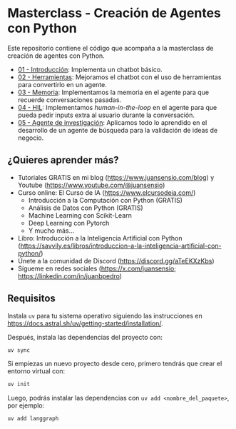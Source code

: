 # Masterclass - Creación de Agentes con Python

Este repositorio contiene el código que acompaña a la masterclass de creación de agentes con Python.

- [01 - Introducción](./01_intro.ipynb): Implementa un chatbot básico.
- [02 - Herramientas](./02_herramientas.ipynb): Mejoramos el chatbot con el uso de herramientas para convertirlo en un agente.
- [03 - Memoria](./03_memoria.ipynb): Implementamos la memoria en el agente para que recuerde conversaciones pasadas.
- [04 - HIL](./04_hil.ipynb): Implementamos *human-in-the-loop* en el agente para que pueda pedir inputs extra al usuario durante la conversación.
- [05 - Agente de investigación](./agente.py): Aplicamos todo lo aprendido en el desarrollo de un agente de búsqueda para la validación de ideas de negocio.

## ¿Quieres aprender más?

- Tutoriales GRATIS en mi blog (https://www.juansensio.com/blog) y Youtube (https://www.youtube.com/@juansensio)
- Curso online: El Curso de IA (https://www.elcursodeia.com/)
    -   Introducción a la Computación con Python (GRATIS)
    -   Análisis de Datos con Python (GRATIS)
    -   Machine Learning con Scikit-Learn
    -   Deep Learning con Pytorch
    -   Y mucho más...
- Libro: Introducción a la Inteligencia Artificial con Python (https://savvily.es/libros/introduccion-a-la-inteligencia-artificial-con-python/)
- Únete a la comunidad de Discord (https://discord.gg/aTeEKXzKbs) 
- Sígueme en redes sociales (https://x.com/juansensio; https://linkedin.com/in/juanbpedro)


## Requisitos

Instala `uv` para tu sistema operativo siguiendo las instrucciones en https://docs.astral.sh/uv/getting-started/installation/.

Después, instala las dependencias del proyecto con:

```bash
uv sync
```

Si empiezas un nuevo proyecto desde cero, primero tendrás que crear el entorno virtual con:

```bash
uv init
```

Luego, podrás instalar las dependencias con `uv add <nombre_del_paquete>`, por ejemplo:

```bash
uv add langgraph
```
